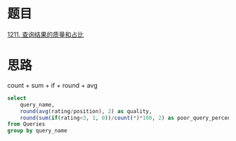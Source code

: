 # 题目
[1211. 查询结果的质量和占比](https://leetcode-cn.com/problems/queries-quality-and-percentage/)

# 思路
count + sum + if + round + avg


```sql
select 
    query_name, 
    round(avg(rating/position), 2) as quality,
    round(sum(if(rating<3, 1, 0))/count(*)*100, 2) as poor_query_percentage
from Queries  
group by query_name 
```